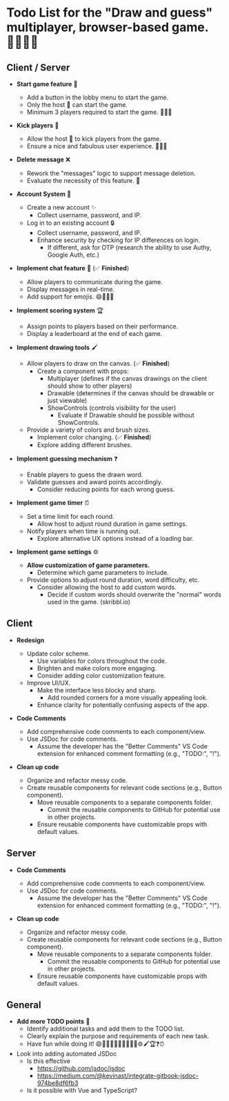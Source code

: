 # Todo List for the "Draw and guess" multiplayer, browser-based game. 💪🏿💪🏿

## Client / Server

- **Start game feature** 🚀

  - Add a button in the lobby menu to start the game.
  - Only the host 👑 can start the game.
  - Minimum 3 players required to start the game. 👥👥👥

- **Kick players** 👢

  - Allow the host 👑 to kick players from the game.
  - Ensure a nice and fabulous user experience. 🌈💅🏼

- **Delete message** ❌

  - Rework the "messages" logic to support message deletion.
  - Evaluate the necessity of this feature. 👀

- **Account System** 📝

  - Create a new account ✨
    - Collect username, password, and IP.
  - Log in to an existing account 🔒
    - Collect username, password, and IP.
    - Enhance security by checking for IP differences on login.
      - If different, ask for OTP (research the ability to use Authy, Google Auth, etc.)

- **Implement chat feature** 💬 (✅ **Finished**)

  - Allow players to communicate during the game.
  - Display messages in real-time.
  - Add support for emojis. 😄🎉🔥🤣

- **Implement scoring system** 🏆

  - Assign points to players based on their performance.
  - Display a leaderboard at the end of each game.

- **Implement drawing tools** 🖌️

  - Allow players to draw on the canvas. (✅ **Finished**)
    - Create a component with props:
      - Multiplayer (defines if the canvas drawings on the client should show to other players)
      - Drawable (determines if the canvas should be drawable or just viewable)
      - ShowControls (controls visibility for the user)
        - Evaluate if Drawable should be possible without ShowControls.
  - Provide a variety of colors and brush sizes.
    - Implement color changing. (✅ **Finished**)
    - Explore adding different brushes.

- **Implement guessing mechanism** ❓

  - Enable players to guess the drawn word.
  - Validate guesses and award points accordingly.
    - Consider reducing points for each wrong guess.

- **Implement game timer** ⏰

  - Set a time limit for each round.
    - Allow host to adjust round duration in game settings.
  - Notify players when time is running out.
    - Explore alternative UX options instead of a loading bar.

- **Implement game settings** ⚙️
  - **Allow customization of game parameters.**
    - Determine which game parameters to include.
  - Provide options to adjust round duration, word difficulty, etc.
    - Consider allowing the host to add custom words.
      - Decide if custom words should overwrite the "normal" words used in the game. (skribbl.io)

## Client

- **Redesign**

  - Update color scheme.
    - Use variables for colors throughout the code.
    - Brighten and make colors more engaging.
    - Consider adding color customization feature.
  - Improve UI/UX.
    - Make the interface less blocky and sharp.
      - Add rounded corners for a more visually appealing look.
    - Enhance clarity for potentially confusing aspects of the app.

- **Code Comments**

  - Add comprehensive code comments to each component/view.
  - Use JSDoc for code comments.
    - Assume the developer has the "Better Comments" VS Code extension for enhanced comment formatting (e.g., "TODO:", "!").

- **Clean up code**
  - Organize and refactor messy code.
  - Create reusable components for relevant code sections (e.g., Button component).
    - Move reusable components to a separate components folder.
      - Commit the reusable components to GitHub for potential use in other projects.
    - Ensure reusable components have customizable props with default values.

## Server

- **Code Comments**

  - Add comprehensive code comments to each component/view.
  - Use JSDoc for code comments.
    - Assume the developer has the "Better Comments" VS Code extension for enhanced comment formatting (e.g., "TODO:", "!").

- **Clean up code**
  - Organize and refactor messy code.
  - Create reusable components for relevant code sections (e.g., Button component).
    - Move reusable components to a separate components folder.
      - Commit the reusable components to GitHub for potential use in other projects.
    - Ensure reusable components have customizable props with default values.

## General

- **Add more TODO points** 📝
  - Identify additional tasks and add them to the TODO list.
  - Clearly explain the purpose and requirements of each new task.
  - Have fun while doing it! 😄🎉🔥🤣🚀💪🏿💅🏼🌈⚙️🖌️🏆❓⏰
- Look into adding automated JSDoc
  - Is this effective
    - https://github.com/jsdoc/jsdoc
    - https://medium.com/@kevinast/integrate-gitbook-jsdoc-974be8df6fb3
  - Is it possible with Vue and TypeScript?
